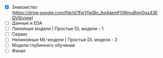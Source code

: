 - [X] Знакомство (https://drive.google.com/file/d/1fwYfwl8n_Aq4aemF0WmoBgnOqz43EQV9/view) 
- [ ] Данные и EDA
- [ ] Линейные модели | Простые DL модели - 1
- [ ] Сервис
- [ ] Нелинейные ML-модели | Простые DL модели - 2
- [ ] Модели глубинного обучения
- [ ] Финал
